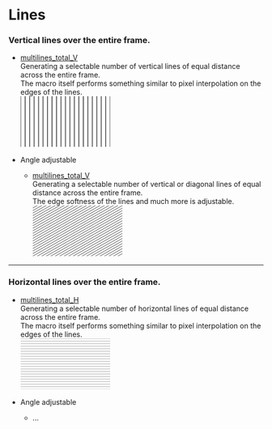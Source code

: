 # Lines

### Vertical lines over the entire frame.
  - [multilines_total_V](multilines_total_V.md)  
     Generating a selectable number of vertical lines of equal distance across the entire frame.  
     The macro itself performs something similar to pixel interpolation on the edges of the lines.  
     [![](images/multilines_total_V-thumbnail.png)](images/multilines_total_V.png)
   
   
   - Angle adjustable
      - [multilines_total_V](multilines_total_V.md)  
        Generating a selectable number of vertical or diagonal lines of equal distance across the entire frame.  
        The edge softness of the lines and much more is adjustable.  
        [![](images/multilines_total_V02-thumbnail.png)](images/multilines_total_V02.png)

--- 

### Horizontal lines over the entire frame.
  - [multilines_total_H](multilines_total_H.md)  
     Generating a selectable number of horizontal lines of equal distance across the entire frame.  
     The macro itself performs something similar to pixel interpolation on the edges of the lines.  
     [![](images/multilines_total_H-thumbnail.png)](images/multilines_total_H.png)  
     

   

  - Angle adjustable
     - ...
